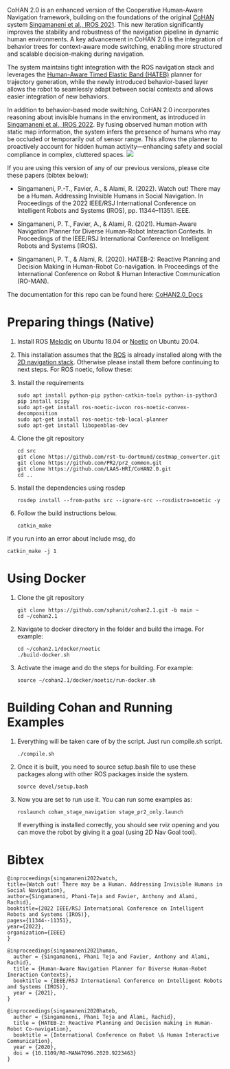 CoHAN 2.0 is an enhanced version of the Cooperative Human-Aware Navigation framework, building on the foundations of the original [CoHAN](https://github.com/sphanit/cohan_planner_multi) system [Singamaneni et al., IROS 2021](https://ieeexplore.ieee.org/document/9636613). This new iteration significantly improves the stability and robustness of the navigation pipeline in dynamic human environments. A key advancement in CoHAN 2.0 is the integration of behavior trees for context-aware mode switching, enabling more structured and scalable decision-making during navigation.

The system maintains tight integration with the ROS navigation stack and leverages the [Human-Aware Timed Elastic Band (HATEB)](https://hal.laas.fr/hal-02922029/file/Ro_Man_2020.pdf) planner for trajectory generation, while the newly introduced behavior-based layer allows the robot to seamlessly adapt between social contexts and allows easier integration of new behaviors.

In addition to behavior-based mode switching, CoHAN 2.0 incorporates reasoning about invisible humans in the environment, as introduced in [Singamaneni et al., IROS 2022](https://ieeexplore.ieee.org/document/9982186). By fusing observed human motion with static map information, the system infers the presence of humans who may be occluded or temporarily out of sensor range. This allows the planner to proactively account for hidden human activity—enhancing safety and social compliance in complex, cluttered spaces.
![](https://laas-hri.github.io/CoHAN2.0_docs/_images/cohan2.png)

If you are using this version of any of our previous versions, please cite these papers (bibtex below):

- Singamaneni, P.-T., Favier, A., & Alami, R. (2022). Watch out! There may be a Human. Addressing Invisible Humans in Social Navigation. In Proceedings of the 2022 IEEE/RSJ International Conference on Intelligent Robots and Systems (IROS), pp. 11344–11351. IEEE.

- Singamaneni, P. T., Favier, A., & Alami, R. (2021). Human-Aware Navigation Planner for Diverse Human-Robot Interaction Contexts. In Proceedings of the IEEE/RSJ International Conference on Intelligent Robots and Systems (IROS).

- Singamaneni, P. T., & Alami, R. (2020). HATEB-2: Reactive Planning and Decision Making in Human-Robot Co-navigation. In Proceedings of the International Conference on Robot & Human Interactive Communication (RO-MAN).

The documentation for this repo can be found here: [CoHAN2.0_Docs](https://laas-hri.github.io/CoHAN2.0_docs)

# Preparing things (Native)
1. Install ROS [Melodic](https://wiki.ros.org/melodic/Installation/Ubuntu) on Ubuntu 18.04 or [Noetic](https://wiki.ros.org/noetic/Installation/Ubuntu) on Ubuntu 20.04. 
2. This installation assumes that the [ROS](http://wiki.ros.org/ROS/Installation) is already installed along with the [2D navigation stack](http://wiki.ros.org/navigation). Otherwise please install them before continuing to next steps. For ROS noetic, follow these:
3. Install the requirements
	```
	sudo apt install python-pip python-catkin-tools python-is-python3
	pip install scipy
 	sudo apt-get install ros-noetic-ivcon ros-noetic-convex-decomposition
 	sudo apt-get install ros-noetic-teb-local-planner
 	sudo apt-get install libopenblas-dev
	```
4. Clone the git repository
	```
 	cd src
 	git clone https://github.com/rst-tu-dortmund/costmap_converter.git
	git clone https://github.com/PR2/pr2_common.git
	git clone https://github.com/LAAS-HRI/CoHAN2.0.git
 	cd ..
	```
5. Install the dependencies using rosdep
	```
	rosdep install --from-paths src --ignore-src --rosdistro=noetic -y
    ```

6. Follow the build instructions below.
	```
 	catkin_make
 	```
 If you run into an error about Include msg, do
 
  	catkin_make -j 1



# Using Docker
1. Clone the git repository
	```
	git clone https://github.com/sphanit/cohan2.1.git -b main ~
	cd ~/cohan2.1
    ```
2. Navigate to docker directory in the folder and build the image. For example:
    ```
    cd ~/cohan2.1/docker/noetic
    ./build-docker.sh
    ```
3. Activate the image and do the steps for building. For example:
    ```
    source ~/cohan2.1/docker/noetic/run-docker.sh
    ```


# Building Cohan and Running Examples
1. Everything will be taken care of by the script. Just run compile.sh script.
    ```
    ./compile.sh
    ```
2. Once it is built, you need to source setup.bash file to use these packages along with other ROS packages inside the system.
    ```
    source devel/setup.bash
    ```
3. Now you are set to run use it. You can run some examples as:

    ```
    roslaunch cohan_stage_navigation stage_pr2_only.launch
    ``` 
    If everything is installed correctly, you should see rviz opening and you can move the robot by giving it a goal (using 2D Nav Goal tool).

# Bibtex
```
@inproceedings{singamaneni2022watch,
title={Watch out! There may be a Human. Addressing Invisible Humans in Social Navigation},
author={Singamaneni, Phani-Teja and Favier, Anthony and Alami, Rachid},
booktitle={2022 IEEE/RSJ International Conference on Intelligent Robots and Systems (IROS)},
pages={11344--11351},
year={2022},
organization={IEEE}
}

@inproceedings{singamaneni2021human,
  author = {Singamaneni, Phani Teja and Favier, Anthony and Alami, Rachid},
  title = {Human-Aware Navigation Planner for Diverse Human-Robot Ineraction Contexts},
  booktitle = {IEEE/RSJ International Conference on Intelligent Robots and Systems (IROS)},
  year = {2021},
}

@inproceedings{singamaneni2020hateb,
  author = {Singamaneni, Phani Teja and Alami, Rachid},
  title = {HATEB-2: Reactive Planning and Decision making in Human-Robot Co-navigation},
  booktitle = {International Conference on Robot \& Human Interactive Communication},
  year = {2020},
  doi = {10.1109/RO-MAN47096.2020.9223463}
}
```
